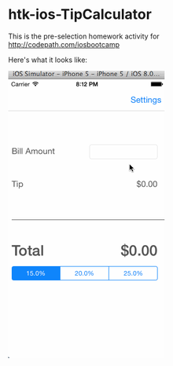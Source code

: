 htk-ios-TipCalculator
=====================

This is the pre-selection homework activity for http://codepath.com/iosbootcamp

Here's what it looks like:

![](https://raw.githubusercontent.com/hacktoolkit/htk-ios-TipCalculator/master/tip_calculator_app_2014_08_28.gif)
